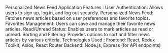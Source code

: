 Personalized News Feed Application
Features :
User Authentication: Allows users to sign up, log in, and log out securely.
Personalized News Feed: Fetches news articles based on user preferences and favorite topics.
Favorites Management: Users can save and manage their favorite news articles.
Read/Unread Status: Enables users to mark articles as read or unread.
Sorting and Filtering: Provides options to sort and filter news articles by various criteria.
Technologies Used :
Frontend: React, Redux Toolkit, Axios, React Router
Backend: Node.js, Express (for API endpoints)
